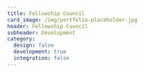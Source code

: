 ```yaml
---
title: Fellowship Council
card_image: /img/portfolio-placeholder.jpg
header: Fellowship Council
subheader: Development
category:
  design: false
  development: true
  integration: false
---
```


